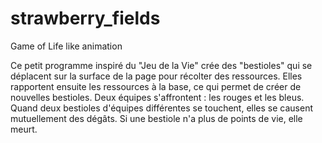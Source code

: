# strawberry_fields
Game of Life like animation


Ce petit programme inspiré du "Jeu de la Vie" crée des "bestioles" qui se déplacent sur la surface de la page pour récolter des ressources. Elles rapportent ensuite les ressources à la base, ce qui permet de créer de nouvelles bestioles. Deux équipes s'affrontent : les rouges et les bleus.
Quand deux bestioles d'équipes différentes se touchent, elles se causent mutuellement des dégâts. Si une bestiole n'a plus de points de vie, elle meurt. 
